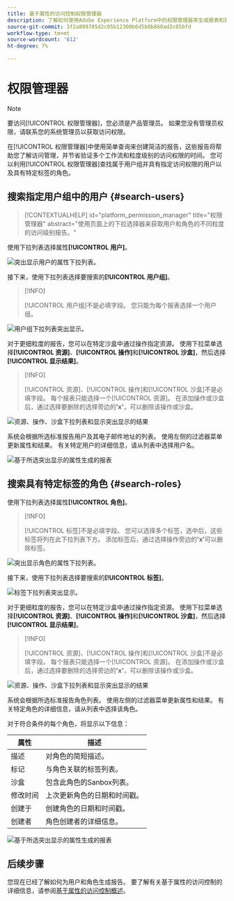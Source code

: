```yaml
---
title: 基于属性的访问控制权限管理器
description: 了解如何使用Adobe Experience Platform中的权限管理器来生成报表和验证访问权限。
source-git-commit: 3f2a899705d2c05b12300b6d5b0b860ad2c05bfd
workflow-type: tm+mt
source-wordcount: '612'
ht-degree: 7%

---
```


# 权限管理器

>[!NOTE]
>
>要访问[!UICONTROL 权限管理器]，您必须是产品管理员。 如果您没有管理员权限，请联系您的系统管理员以获取访问权限。

在[!UICONTROL 权限管理器]中使用简单查询来创建简洁的报告，这些报告将帮助您了解访问管理，并节省验证多个工作流和粒度级别的访问权限的时间。 您可以利用[!UICONTROL 权限管理器]查找属于用户组并具有指定访问权限的用户以及具有特定标签的角色。

## 搜索指定用户组中的用户 {#search-users}

>[!CONTEXTUALHELP]
>id="platform_permission_manager"
>title="权限管理器"
>abstract="使用页面上的下拉选择器来获取用户和角色的不同粒度的访问级别报告。"
<!-- >additional-url="https://experienceleague.adobe.com/docs/experience-platform/access-control/abac/permissions-manager/permissions.html" text="Permission manager" -->

使用下拉列表选择属性&#x200B;**[!UICONTROL 用户]**。

![突出显示用户的属性下拉列表。](../../images/permission-manager/users-select.png)

接下来，使用下拉列表选择要搜索的&#x200B;**[!UICONTROL 用户组]**。

>[!INFO]
>
>[!UICONTROL 用户组]不是必填字段。 您只能为每个报表选择一个用户组。

![用户组下拉列表突出显示。](../../images/permission-manager/user-group-select.png)

对于更细粒度的报告，您可以在特定沙盒中通过操作指定资源。 使用下拉菜单选择&#x200B;**[!UICONTROL 资源]**、**[!UICONTROL 操作]**&#x200B;和&#x200B;**[!UICONTROL 沙盒]**，然后选择&#x200B;**[!UICONTROL 显示结果]**。

>[!INFO]
>
>[!UICONTROL 资源]、[!UICONTROL 操作]和[!UICONTROL 沙盒]不是必填字段。 每个报表只能选择一个[!UICONTROL 资源]。 在添加操作或沙盒后，通过选择要删除的选择旁边的&#x200B;**&#39;x&#39;**，可以删除该操作或沙盒。

![资源、操作、沙盒下拉列表和显示突出显示的结果](../../images/permission-manager/users-additional-attributes-select.png)

系统会根据所选标准报告用户及其电子邮件地址的列表。 使用左侧的过滤器菜单更新属性和结果。 有关特定用户的详细信息，请从列表中选择用户名。

![基于所选突出显示的属性生成的报表](../../images/permission-manager/users-report.png)

## 搜索具有特定标签的角色 {#search-roles}

使用下拉列表选择属性&#x200B;**[!UICONTROL 角色]**。

>[!INFO]
>
>[!UICONTROL 标签]不是必填字段。 您可以选择多个标签，选中后，这些标签将列在此下拉列表下方。 添加标签后，通过选择操作旁边的&#x200B;**&#39;x&#39;**&#x200B;可以删除标签。

![突出显示角色的属性下拉列表。](../../images/permission-manager/roles-select.png)

接下来，使用下拉列表选择要搜索的&#x200B;**[!UICONTROL 标签]**。

![标签下拉列表突出显示。](../../images/permission-manager/roles-labels-select.png)

对于更细粒度的报告，您可以在特定沙盒中通过操作指定资源。 使用下拉菜单选择&#x200B;**[!UICONTROL 资源]**、**[!UICONTROL 操作]**&#x200B;和&#x200B;**[!UICONTROL 沙盒]**，然后选择&#x200B;**[!UICONTROL 显示结果]**。

>[!INFO]
>
>[!UICONTROL 资源]、[!UICONTROL 操作]和[!UICONTROL 沙盒]不是必填字段。 每个报表只能选择一个[!UICONTROL 资源]。 在添加操作或沙盒后，通过选择要删除的选择旁边的&#x200B;**&#39;x&#39;**，可以删除该操作或沙盒。

![资源、操作、沙盒下拉列表和显示突出显示的结果](../../images/permission-manager/roles-additional-attributes-select.png)

系统会根据所选标准报告角色列表。 使用左侧的过滤器菜单更新属性和结果。 有关特定角色的详细信息，请从列表中选择该角色。

对于符合条件的每个角色，将显示以下信息：

| 属性 | 描述 |
| --- | --- |
| 描述 | 对角色的简短描述。 |
| 标记 | 与角色关联的标签列表。 |
| 沙盒 | 包含此角色的Sanbox列表。 |
| 修改时间 | 上次更新角色的日期和时间戳。 |
| 创建于 | 创建角色的日期和时间戳。 |
| 创建者 | 角色创建者的详细信息。 |

![基于所选突出显示的属性生成的报表](../../images/permission-manager/roles-report.png)

## 后续步骤

您现在已经了解如何为用户和角色生成报告。 要了解有关基于属性的访问控制的详细信息，请参阅[基于属性的访问控制概述](../overview.md)。
